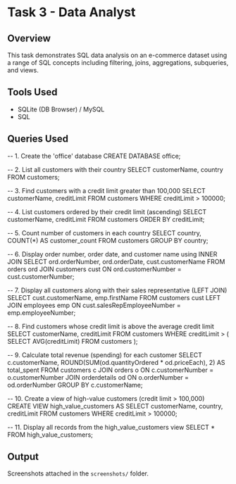 # Task 3 - Data Analyst

## Overview
This task demonstrates SQL data analysis on an e-commerce dataset using a range of SQL concepts including filtering, joins, aggregations, subqueries, and views.

## Tools Used
- SQLite (DB Browser) / MySQL
- SQL

## Queries Used

-- 1. Create the 'office' database
CREATE DATABASE office;

-- 2. List all customers with their country
SELECT customerName, country FROM customers;

-- 3. Find customers with a credit limit greater than 100,000
SELECT customerName, creditLimit FROM customers
WHERE creditLimit > 100000;

-- 4. List customers ordered by their credit limit (ascending)
SELECT customerName, creditLimit FROM customers
ORDER BY creditLimit;

-- 5. Count number of customers in each country
SELECT country, COUNT(*) AS customer_count
FROM customers
GROUP BY country;

-- 6. Display order number, order date, and customer name using INNER JOIN
SELECT ord.orderNumber, ord.orderDate, cust.customerName
FROM orders ord
JOIN customers cust ON ord.customerNumber = cust.customerNumber;

-- 7. Display all customers along with their sales representative (LEFT JOIN)
SELECT cust.customerName, emp.firstName
FROM customers cust
LEFT JOIN employees emp ON cust.salesRepEmployeeNumber = emp.employeeNumber;

-- 8. Find customers whose credit limit is above the average credit limit
SELECT customerName, creditLimit
FROM customers
WHERE creditLimit > (
    SELECT AVG(creditLimit) FROM customers
);

-- 9. Calculate total revenue (spending) for each customer
SELECT c.customerName, 
       ROUND(SUM(od.quantityOrdered * od.priceEach), 2) AS total_spent
FROM customers c
JOIN orders o ON c.customerNumber = o.customerNumber
JOIN orderdetails od ON o.orderNumber = od.orderNumber
GROUP BY c.customerName;

-- 10. Create a view of high-value customers (credit limit > 100,000)
CREATE VIEW high_value_customers AS
SELECT customerName, country, creditLimit
FROM customers
WHERE creditLimit > 100000;

-- 11. Display all records from the high_value_customers view
SELECT * FROM high_value_customers;

## Output
Screenshots attached in the `screenshots/` folder.
